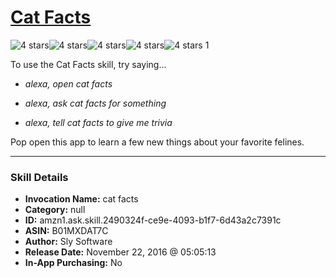 # [Cat Facts](http://alexa.amazon.com/#skills/amzn1.ask.skill.2490324f-ce9e-4093-b1f7-6d43a2c7391c)
![4 stars](../../images/ic_star_black_18dp_1x.png)![4 stars](../../images/ic_star_black_18dp_1x.png)![4 stars](../../images/ic_star_black_18dp_1x.png)![4 stars](../../images/ic_star_black_18dp_1x.png)![4 stars](../../images/ic_star_border_black_18dp_1x.png) 1

To use the Cat Facts skill, try saying...

* *alexa, open cat facts*

* *alexa, ask cat facts for something*

* *alexa, tell cat facts to give me trivia*

Pop open this app to learn a few new things about your favorite felines.

***

### Skill Details

* **Invocation Name:** cat facts
* **Category:** null
* **ID:** amzn1.ask.skill.2490324f-ce9e-4093-b1f7-6d43a2c7391c
* **ASIN:** B01MXDAT7C
* **Author:** Sly Software
* **Release Date:** November 22, 2016 @ 05:05:13
* **In-App Purchasing:** No
